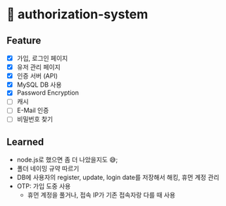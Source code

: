 # 👀 authorization-system

## Feature
- [x] 가입, 로그인 페이지
- [x] 유저 관리 페이지
- [x] 인증 서버 (API)
- [x] MySQL DB 사용
- [x] Password Encryption
- [ ] 캐시
- [ ] E-Mail 인증
- [ ] 비밀번호 찾기

## Learned
- node.js로 했으면 좀 더 나았을지도 😅;
- 폴더 네이밍 규약 따르기
- DB에 사용자의 register, update, login date를 저장해서 해킹, 휴먼 계정 관리
- OTP: 가입 도중 사용
  - 휴먼 계정을 풀거나, 접속 IP가 기존 접속자랑 다를 때 사용

